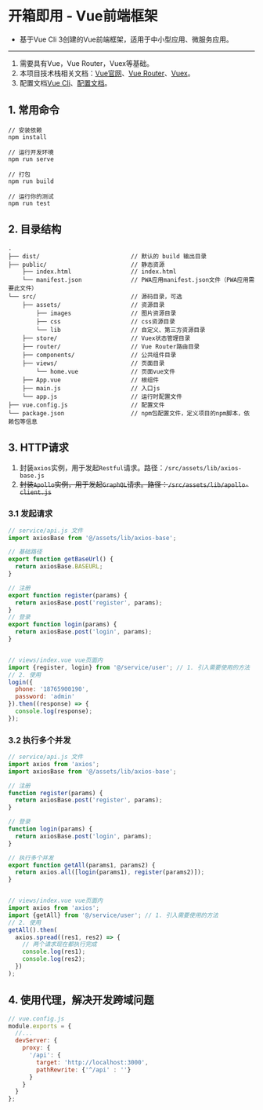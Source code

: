 # 开箱即用 - Vue前端框架

* 基于Vue Cli 3创建的Vue前端框架，适用于中小型应用、微服务应用。

----

1. 需要具有Vue，Vue Router，Vuex等基础。
2. 本项目技术栈相关文档：[Vue官网](https://cn.vuejs.org/)、[Vue Router](https://router.vuejs.org/zh/)、[Vuex](https://vuex.vuejs.org/zh/)。
3. 配置文档[Vue Cli](https://cli.vuejs.org/zh/)、[配置文档](https://cli.vuejs.org/zh/config/)。

## 1. 常用命令
```
// 安装依赖
npm install

// 运行开发环境
npm run serve

// 打包
npm run build

// 运行你的测试
npm run test
```

## 2. 目录结构
```
.
├── dist/                          // 默认的 build 输出目录
├── public/                        // 静态资源
    ├── index.html                 // index.html
    └── manifest.json              // PWA应用manifest.json文件（PWA应用需要此文件）
└── src/                           // 源码目录，可选
    ├── assets/                    // 资源目录
        ├── images                 // 图片资源目录
        ├── css                    // css资源目录
        └── lib                    // 自定义、第三方资源目录
    ├── store/                     // Vuex状态管理目录
    ├── router/                    // Vue Router路由目录
    ├── components/                // 公共组件目录
    ├── views/                     // 页面目录
        └── home.vue               // 页面vue文件
    ├── App.vue                    // 根组件
    ├── main.js                    // 入口js
    └── app.js                     // 运行时配置文件
├── vue.config.js                  // 配置文件
└── package.json                   // npm包配置文件，定义项目的npm脚本，依赖包等信息
```

## 3. HTTP请求
1. 封装`axios`实例，用于发起`Restful`请求。路径：`/src/assets/lib/axios-base.js`
2. ~~封装`Apollo`实例，用于发起`GraphQL`请求。路径：`/src/assets/lib/apollo-client.js`~~

### 3.1 发起请求
```javascript
// service/api.js 文件
import axiosBase from '@/assets/lib/axios-base';

// 基础路径
export function getBaseUrl() {
  return axiosBase.BASEURL;
}

// 注册
export function register(params) {
  return axiosBase.post('register', params);
}
// 登录
export function login(params) {
  return axiosBase.post('login', params);
}


// views/index.vue vue页面内
import {register, login} from '@/service/user'; // 1. 引入需要使用的方法
// 2. 使用
login({
  phone: '18765900190',
  password: 'admin'
}).then((response) => {
  console.log(response);
});
```

### 3.2 执行多个并发
```javascript
// service/api.js 文件
import axios from 'axios';
import axiosBase from '@/assets/lib/axios-base';

// 注册
function register(params) {
  return axiosBase.post('register', params);
}

// 登录
function login(params) {
  return axiosBase.post('login', params);
}

// 执行多个并发
export function getAll(params1, params2) {
  return axios.all([login(params1), register(params2)]);
}


// views/index.vue vue页面内
import axios from 'axios';
import {getAll} from '@/service/user'; // 1. 引入需要使用的方法
// 2. 使用
getAll().then(
  axios.spread((res1, res2) => {
    // 两个请求现在都执行完成
    console.log(res1);
    console.log(res2);
  })
);
```

## 4. 使用代理，解决开发跨域问题

```javascript
// vue.config.js
module.exports = {
  //...
  devServer: {
    proxy: {
      '/api': {
        target: 'http://localhost:3000',
        pathRewrite: {'^/api' : ''}
      }
    }
  }
};
```
